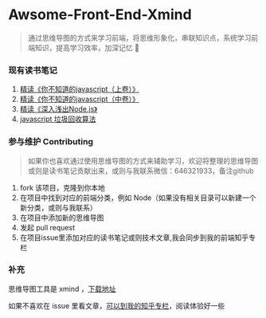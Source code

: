 # Awsome-Front-End-Xmind

> 通过思维导图的方式来学习前端，将思维形象化，串联知识点，系统学习前端知识，提高学习效率，加深记忆  :tada: 

### 现有读书笔记
1. [精读《你不知道的javascript（上卷）》](https://zhuanlan.zhihu.com/p/37421835)
2. [精读《你不知道的javascript（中卷）》](https://zhuanlan.zhihu.com/p/38287143)
3. [精读《深入浅出Node.js》](https://zhuanlan.zhihu.com/p/37850016)
4. [javascript 垃圾回收算法](https://zhuanlan.zhihu.com/p/37996721)



### 参与维护 Contributing
> 如果你也喜欢通过使用思维导图的方式来辅助学习，欢迎将整理的思维导图或则是读书笔记贡献出来，或则与我联系微信：646321933，备注github

1. fork 该项目，克隆到你本地
2. 在项目中找到对应的前端分类，例如 Node（如果没有相关目录可以新建一个新分类，或则与我联系）
3. 在项目中添加新的思维导图
4. 发起 pull request 
5. 在项目issue里添加对应的读书笔记或则技术文章,我会同步到我的前端知乎专栏

### 补充

思维导图工具是 xmind ，[下载地址](https://www.xmind.cn/) 

如果不喜欢在 issue 里看文章，[可以到我的知乎专栏](https://zhuanlan.zhihu.com/c_57862727)，阅读体验好一些

